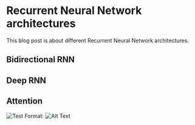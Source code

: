 # Recurrent Neural Network architectures

This blog post is about different Recurrent Neural Network architectures.

## Bidirectional RNN

## Deep RNN

## Attention

![Test](/images/test.png)
Format: ![Alt Text](url)

